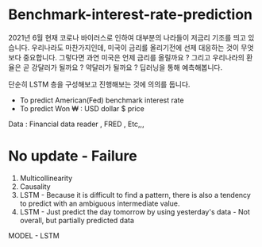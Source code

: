 # Benchmark-interest-rate-prediction


2021년 6월 현재 코로나 바이러스로 인하여 대부분의 나라들이 저금리 기조를 띄고 있습니다.
우리나라도 마찬가지인데, 미국이 금리를 올리기전에 선제 대응하는 것이 무엇보다 중요합니다.
그렇다면 과연 미국은 언제 금리를 올릴까요 ?
그리고 우리나라의 환율은 곧 강달러가 될까요 ? 약달러가 될까요 ? 딥러닝을 통해 예측해봅니다. 

단순히 LSTM 층을 구성해보고 진행해보는 것에 의의를 둡니다. 

- To predict American(Fed) benchmark interest rate 
- To predict Won ₩ : USD dollar $ price 

Data : Financial data reader , FRED , Etc,,, 


# No update -  Failure

1. Multicollinearity
2. Causality 
3. LSTM - Because it is difficult to find a pattern, there is also a tendency to predict with an ambiguous intermediate value.
4. LSTM - Just predict the day tomorrow by using yesterday's data - Not overall, but partially predicted data 

MODEL - LSTM 



